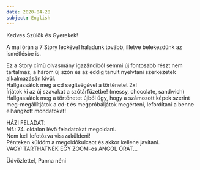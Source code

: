```yaml
---
date: 2020-04-28
subject: English
---
```


Kedves Szülők és Gyerekek!

A mai órán a 7 Story leckével haladunk tovább, illetve belekezdünk az ismétlésbe is.

Ez a Story című olvasmány igazándiból semmi új fontosabb részt nem tartalmaz, a három új szón és az eddig tanult nyelvtani szerkezetek alkalmazásán kívül.<br />
Hallgassátok meg a cd segítségével a történetet 2x!<br />
Írjátok ki az új szavakat a szótárfüzetbe! (messy, chocolate, sandwich)<br />
Hallgassátok meg a történetet újból úgy, hogy a számozott képek szerint meg-megállítjátok a cd-t és megpróbáljátok megérteni, lefordítani a benne elhangzott mondatokat!

HÁZI FELADAT:<br />
Mf.: 74. oldalon lévő feladatokat megoldani.<br />
Nem kell lefotózva visszaküldeni!<br />
Pénteken küldöm a megoldókulcsot és akkor kellene javítani.<br />
VAGY: TARTHATNÉK EGY ZOOM-os ANGOL ÓRÁT...

Üdvözlettel,
Panna néni